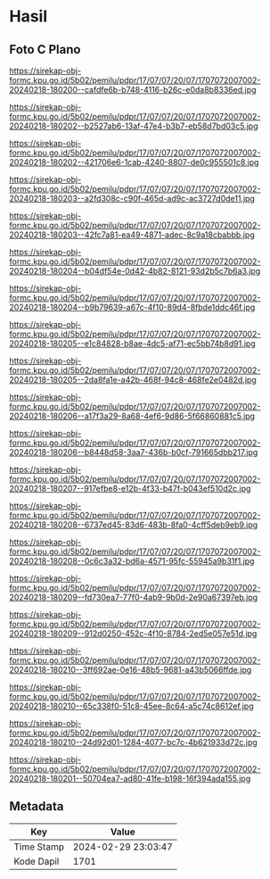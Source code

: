 # Hasil

## Foto C Plano

https://sirekap-obj-formc.kpu.go.id/5b02/pemilu/pdpr/17/07/07/20/07/1707072007002-20240218-180200--cafdfe6b-b748-4116-b26c-e0da8b8336ed.jpg

https://sirekap-obj-formc.kpu.go.id/5b02/pemilu/pdpr/17/07/07/20/07/1707072007002-20240218-180202--b2527ab6-13af-47e4-b3b7-eb58d7bd03c5.jpg

https://sirekap-obj-formc.kpu.go.id/5b02/pemilu/pdpr/17/07/07/20/07/1707072007002-20240218-180202--421706e6-1cab-4240-8807-de0c955501c8.jpg

https://sirekap-obj-formc.kpu.go.id/5b02/pemilu/pdpr/17/07/07/20/07/1707072007002-20240218-180203--a2fd308c-c90f-465d-ad9c-ac3727d0de11.jpg

https://sirekap-obj-formc.kpu.go.id/5b02/pemilu/pdpr/17/07/07/20/07/1707072007002-20240218-180203--42fc7a81-ea49-4871-adec-8c9a18cbabbb.jpg

https://sirekap-obj-formc.kpu.go.id/5b02/pemilu/pdpr/17/07/07/20/07/1707072007002-20240218-180204--b04df54e-0d42-4b82-8121-93d2b5c7b6a3.jpg

https://sirekap-obj-formc.kpu.go.id/5b02/pemilu/pdpr/17/07/07/20/07/1707072007002-20240218-180204--b9b79639-a67c-4f10-89d4-8fbde1ddc46f.jpg

https://sirekap-obj-formc.kpu.go.id/5b02/pemilu/pdpr/17/07/07/20/07/1707072007002-20240218-180205--e1c84828-b8ae-4dc5-af71-ec5bb74b8d91.jpg

https://sirekap-obj-formc.kpu.go.id/5b02/pemilu/pdpr/17/07/07/20/07/1707072007002-20240218-180205--2da8fa1e-a42b-468f-94c8-468fe2e0482d.jpg

https://sirekap-obj-formc.kpu.go.id/5b02/pemilu/pdpr/17/07/07/20/07/1707072007002-20240218-180206--a17f3a29-8a68-4ef6-9d86-5f66860881c5.jpg

https://sirekap-obj-formc.kpu.go.id/5b02/pemilu/pdpr/17/07/07/20/07/1707072007002-20240218-180206--b8448d58-3aa7-436b-b0cf-791665dbb217.jpg

https://sirekap-obj-formc.kpu.go.id/5b02/pemilu/pdpr/17/07/07/20/07/1707072007002-20240218-180207--917efbe8-e12b-4f33-b47f-b043ef510d2c.jpg

https://sirekap-obj-formc.kpu.go.id/5b02/pemilu/pdpr/17/07/07/20/07/1707072007002-20240218-180208--6737ed45-83d6-483b-8fa0-4cff5deb9eb9.jpg

https://sirekap-obj-formc.kpu.go.id/5b02/pemilu/pdpr/17/07/07/20/07/1707072007002-20240218-180208--0c6c3a32-bd6a-4571-95fc-55945a9b31f1.jpg

https://sirekap-obj-formc.kpu.go.id/5b02/pemilu/pdpr/17/07/07/20/07/1707072007002-20240218-180209--fd730ea7-77f0-4ab9-9b0d-2e90a67397eb.jpg

https://sirekap-obj-formc.kpu.go.id/5b02/pemilu/pdpr/17/07/07/20/07/1707072007002-20240218-180209--912d0250-452c-4f10-8784-2ed5e057e51d.jpg

https://sirekap-obj-formc.kpu.go.id/5b02/pemilu/pdpr/17/07/07/20/07/1707072007002-20240218-180210--3ff692ae-0e16-48b5-9681-a43b5066ffde.jpg

https://sirekap-obj-formc.kpu.go.id/5b02/pemilu/pdpr/17/07/07/20/07/1707072007002-20240218-180210--65c338f0-51c8-45ee-8c64-a5c74c8612ef.jpg

https://sirekap-obj-formc.kpu.go.id/5b02/pemilu/pdpr/17/07/07/20/07/1707072007002-20240218-180210--24d92d01-1284-4077-bc7c-4b621933d72c.jpg

https://sirekap-obj-formc.kpu.go.id/5b02/pemilu/pdpr/17/07/07/20/07/1707072007002-20240218-180201--50704ea7-ad80-41fe-b198-16f394ada155.jpg


## Metadata

| Key        | Value               |
| ---------- | ------------------- |
| Time Stamp | 2024-02-29 23:03:47 |
| Kode Dapil | 1701                |




